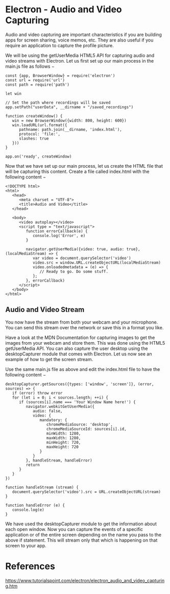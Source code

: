 # Electron - Audio and Video Capturing

Audio and video capturing are important characteristics if you are building apps for screen sharing, voice memos, etc. They are also useful if you require an application to capture the profile picture.

We will be using the getUserMedia HTML5 API for capturing audio and video streams with Electron. Let us first set up our main process in the main.js file as follows −
```
const {app, BrowserWindow} = require('electron')
const url = require('url')
const path = require('path')

let win

// Set the path where recordings will be saved
app.setPath("userData", __dirname + "/saved_recordings")

function createWindow() {
   win = new BrowserWindow({width: 800, height: 600})
   win.loadURL(url.format({
      pathname: path.join(__dirname, 'index.html'),
      protocol: 'file:',
      slashes: true
   }))
}

app.on('ready', createWindow)
```
Now that we have set up our main process, let us create the HTML file that will be capturing this content. Create a file called index.html with the following content −
```
<!DOCTYPE html>
<html>
   <head>
      <meta charset = "UTF-8">
      <title>Audio and Video</title>
   </head>

   <body>
      <video autoplay></video>
      <script type = "text/javascript">
         function errorCallback(e) {
            console.log('Error', e)
         }

         navigator.getUserMedia({video: true, audio: true}, (localMediaStream) => {
            var video = document.querySelector('video')
            video.src = window.URL.createObjectURL(localMediaStream)
            video.onloadedmetadata = (e) => {
               // Ready to go. Do some stuff.
            };
         }, errorCallback)
      </script>
   </body>
</html>
```

## Audio and Video Stream
You now have the stream from both your webcam and your microphone. You can send this stream over the network or save this in a format you like.

Have a look at the MDN Documentation for capturing images to get the images from your webcam and store them. This was done using the HTML5 getUserMedia API. You can also capture the user desktop using the desktopCapturer module that comes with Electron. Let us now see an example of how to get the screen stream.

Use the same main.js file as above and edit the index.html file to have the following content −
```
desktopCapturer.getSources({types: ['window', 'screen']}, (error, sources) => {
   if (error) throw error
   for (let i = 0; i < sources.length; ++i) {
      if (sources[i].name === 'Your Window Name here!') {
         navigator.webkitGetUserMedia({
            audio: false,
            video: {
               mandatory: {
                  chromeMediaSource: 'desktop',
                  chromeMediaSourceId: sources[i].id,
                  minWidth: 1280,
                  maxWidth: 1280,
                  minHeight: 720,
                  maxHeight: 720
               }
            }
         }, handleStream, handleError)
         return
      }
   }
})

function handleStream (stream) {
   document.querySelector('video').src = URL.createObjectURL(stream)
}

function handleError (e) {
   console.log(e)
}
```
We have used the desktopCapturer module to get the information about each open window. Now you can capture the events of a specific application or of the entire screen depending on the name you pass to the above if statement. This will stream only that which is happening on that screen to your app.

# References
https://www.tutorialspoint.com/electron/electron_audio_and_video_capturing.htm
